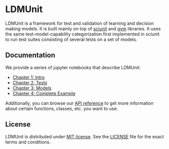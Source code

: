 # LDMUnit
LDMUnit is a framework for test and validation of learning and decision making models.
It is built mainly on top of [sciunit](https://github.com/scidash/sciunit) and [gym](https://github.com/openai/gym) libraries.
It uses the same test-model-capability categorization first implemented in sciunit to run test suites
consisting of several tests on a set of models.

## Documentation
We provide a series of jupyter notebooks that describe LDMUnit:
<!-- TODO: Below links should point to github because then they will work from readthedocs and so on. -->
<!-- TODO: change the name of the repository to ldmunit -->
* [Chapter 1: Intro](docs/ch01_introduction.ipynb)
* [Chapter 2: Tests](docs/ch02_tests.ipynb)
* [Chapter 3: Models](docs/ch03_models.ipynb)
* [Chapter 4: Complete Example](docs/ch04_complete_example.ipynb)

<!-- TODO: API reference link must be https (readthedocs) -->
Additionally, you can browse our [API reference](TODO) to get more information about certain
functions, classes, etc. you want to use.

## License
<!-- TODO: LICENSE link must be https (github) -->
LDMUnit is distributed under [MIT license](https://opensource.org/licenses/MIT). See the [LICENSE](LICENSE) file
for the exact terms and conditions.
